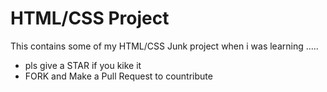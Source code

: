 # HTML/CSS Project

This contains some of my HTML/CSS Junk project when i was learning .....

- pls give a STAR if you kike it
- FORK and Make a Pull Request to countribute 
